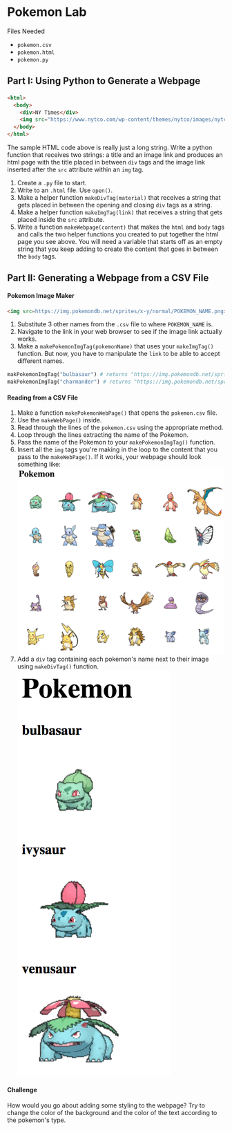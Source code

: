 # Pokemon Lab
Files Needed
- `pokemon.csv`
- `pokemon.html`
- `pokemon.py`

## Part I: Using Python to Generate a Webpage
```html
<html>
  <body>
    <div>NY Times</div>
    <img src="https://www.nytco.com/wp-content/themes/nytco/images/nytco/NYT-wordmark.png">
  </body>
</html>
```
The sample HTML code above is really just a long string. Write a python function that receives two strings: a title and an image link and produces an html page with the title placed in between `div` tags and the image link inserted after the `src` attribute within an `img` tag.
1. Create a `.py` file to start.
2. Write to an `.html` file. Use `open()`.
3. Make a helper function `makeDivTag(material)` that receives a string that gets placed in between the opening and closing `div` tags as a string.
4. Make a helper function `makeImgTag(link)` that receives a string that gets placed inside the `src` attribute.
5. Write a function `makeWebpage(content)` that makes the `html` and `body` tags and calls the two helper functions you created to put together the html page you see above. You will need a variable that starts off as an empty string that you keep adding to create the content that goes in between the `body` tags.

## Part II: Generating a Webpage from a CSV File
#### Pokemon Image Maker
```html
<img src=https://img.pokemondb.net/sprites/x-y/normal/POKEMON_NAME.png>
```
1. Substitute 3 other names from the `.csv` file to where `POKEMON_NAME` is.
2. Navigate to the link in your web browser to see if the image link actually works.
3. Make a `makePokemonImgTag(pokemonName)` that uses your `makeImgTag()` function. But now, you have to manipulate the `link` to be able to accept different names.
```python
makPokemonImgTag("bulbasaur") # returns "https://img.pokemondb.net/sprites/x-y/normal/bulbasaur.png"
makPokemonImgTag("charmander") # returns "https://img.pokemondb.net/sprites/x-y/normal/charmander.png"
```

#### Reading from a CSV File
1. Make a function `makePokemonWebPage()` that opens the `pokemon.csv` file.
2. Use the `makeWebPage()` inside.
3. Read through the lines of the `pokemon.csv` using the appropriate method.
3. Loop through the lines extracting the name of the Pokemon.
4. Pass the name of the Pokemon to your `makePokemonImgTag()` function.
5. Insert all the `img` tags you're making in the loop to the content that you pass to the `makeWebPage()`. If it works, your webpage should look something like:
![image](pokemon.png)
6. Add a `div` tag containing each pokemon's name next to their image using `makeDivTag()` function.
![another_image](names.png)

#### Challenge
How would you go about adding some styling to the webpage? Try to change the color of the background and the color of the text according to the pokemon's type.  
